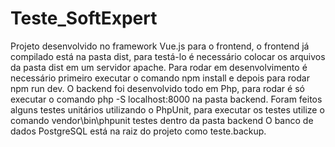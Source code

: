 # Teste_SoftExpert
Projeto desenvolvido no framework Vue.js para o frontend, o frontend já compilado está na pasta dist, 
para testá-lo é necessário colocar os arquivos da pasta dist em um servidor apache. Para rodar em desenvolvimento é necessário primeiro executar o comando npm install e
depois para rodar npm run dev.
O backend foi desenvolvido todo em Php, para rodar é só executar o comando php -S localhost:8000 na pasta backend.
Foram feitos alguns testes unitários utilizando o PhpUnit, para executar os testes utilize o comando vendor\bin\phpunit testes dentro da pasta backend
O banco de dados PostgreSQL está na raiz do projeto como teste.backup.

